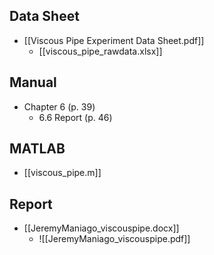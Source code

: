 ## Data Sheet
- [[Viscous Pipe Experiment Data Sheet.pdf]]
	- [[viscous_pipe_rawdata.xlsx]]
## Manual
- Chapter 6 (p. 39)
	- 6.6 Report (p. 46)
## MATLAB
- [[viscous_pipe.m]]

## Report
- [[JeremyManiago_viscouspipe.docx]]
	- ![[JeremyManiago_viscouspipe.pdf]]